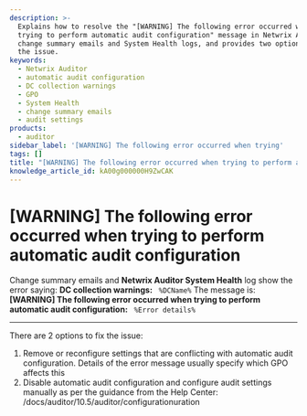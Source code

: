 ```yaml
---
description: >-
  Explains how to resolve the "[WARNING] The following error occurred when
  trying to perform automatic audit configuration" message in Netwrix Auditor
  change summary emails and System Health logs, and provides two options to fix
  the issue.
keywords:
  - Netwrix Auditor
  - automatic audit configuration
  - DC collection warnings
  - GPO
  - System Health
  - change summary emails
  - audit settings
products:
  - auditor
sidebar_label: '[WARNING] The following error occurred when trying'
tags: []
title: "[WARNING] The following error occurred when trying to perform automatic audit configuration"
knowledge_article_id: kA00g000000H9ZwCAK
---
```


# [WARNING] The following error occurred when trying to perform automatic audit configuration

Change summary emails and **Netwrix Auditor System Health** log show the error saying: **DC collection warnings:** ` %DCName%` The message is: **[WARNING] The following error occurred when trying to perform automatic audit configuration:** ` %Error details%`

---

There are 2 options to fix the issue:

1. Remove or reconfigure settings that are conflicting with automatic audit configuration. Details of the error message usually specify which GPO affects this
2. Disable automatic audit configuration and configure audit settings manually as per the guidance from the Help Center: /docs/auditor/10.5/auditor/configurationuration
